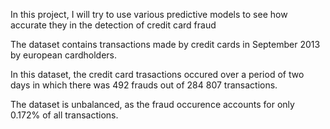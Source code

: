  In this project, I will try to use various predictive models to see how accurate they in the detection of credit card fraud


The dataset contains transactions made by credit cards in September 2013 by european cardholders.

In this dataset, the credit card trasactions occured over a period of two days in which  there was 492 frauds out of 284 807 transactions.

The dataset is unbalanced, as the fraud occurence  accounts for only 0.172% of all transactions.
